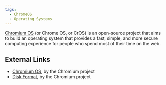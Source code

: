 ```yaml
---
tags:
  - ChromeOS
  - Operating Systems
---
```

[Chromium OS](https://www.chromium.org/chromium-os/) (or Chrome OS, or CrOS) is
an open-source project that aims to build an operating system that provides
a fast, simple, and more secure computing experience for people who spend most
of their time on the web.

## External Links

* [Chromium OS](https://www.chromium.org/chromium-os/),
  by the Chromium project
* [Disk Format](https://www.chromium.org/chromium-os/chromiumos-design-docs/disk-format/),
  by the Chromium project
